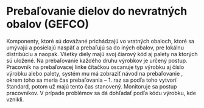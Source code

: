 # Prebaľovanie dielov do nevratných obalov (GEFCO) 
 
Komponenty, ktoré sú dovážané prichádzajú vo vratných obaloch, ktoré sa umývajú 
a posielajú naspäť a prebaľujú sa do iných obalov, pre lokálnu distribúciu a naopak. Všetky 
diely majú svoj čiarový kód aj palety na ktorých sú uložené. Na prebaľovanie každého druhu 
výrobkov je určený postup. Pracovník na prebaľovacej linke čítačkou oscanuje typ výrobku aj 
číslo výrobku alebo palety, systém mu má zobraziť návod na prebaľovanie , okrem toho sa 
meria čas prebaľovania – 1. raz sa podľa toho vytvorí štandard, potom už majú tento čas 
stanovený. Monitoruje sa postup pracovníkov. V prípade problémov sa dá dohľadať podľa 
kódu výrobku, kde vznikli.
